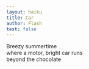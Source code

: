 ```yaml
---
layout: haiku
title: Car
author: Flash
test: false
---
```


Breezy summertime<br>
where a motor, bright car runs<br>
beyond the chocolate<br>
